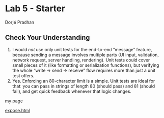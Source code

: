 # Lab 5 - Starter
Dorjé Pradhan

## Check Your Understanding
1. I would *not* use only unit tests for the end-to-end “message” feature, because sending a message involves multiple parts (UI input, validation, network request, server handling, rendering). Unit tests could cover small pieces of it (like formatting or serialization functions), but verifying the whole “write -> send -> receive” flow requires more than just a unit test offers.
2. Yes. Enforcing an 80-character limit is a simple. Unit tests are ideal for that: you can pass in strings of length 80 (should pass) and 81 (should fail), and get quick feedback whenever that logic changes.

[my page](https://doorjay.github.io/Lab5_Starter/) 

[expose.html](./expose.html)

